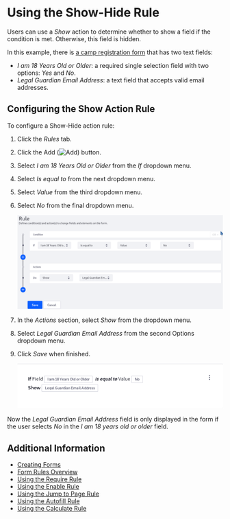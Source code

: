 # Using the Show-Hide Rule

Users can use a _Show_ action to determine whether to show a field if the condition is met. Otherwise, this field is hidden.

In this example, there is [a camp registration form](../../creating-forms.md) that has two text fields:

* _I am 18 Years Old or Older_: a required single selection field with two options: _Yes_ and _No_.
* _Legal Guardian Email Address_: a text field that accepts valid email addresses.

## Configuring the Show Action Rule

To configure a Show-Hide action rule:

1. Click the _Rules_ tab.
1. Click the Add (![Add](../../../../../images/icon-add.png)) button.
1. Select _I am 18 Years Old or Older_ from the _If_ dropdown menu.
1. Select _Is equal to_ from the next dropdown menu.
1. Select _Value_ from the third dropdown menu.
1. Select _No_ from the final dropdown menu.

    ![Build form rules quickly by defining your conditions and actions.](./using-the-show-hide-rule/images/01.png)

1. In the _Actions_ section, select _Show_ from the dropdown menu.
1. Select _Legal Guardian Email Address_ from the second Options dropdown menu.
1. Click _Save_ when finished.

     ![Once a rule is saved, it is displayed so that you can easily understand what it does.](./using-the-show-hide-rule/images/02.png)

Now the *Legal Guardian Email Address* field is only displayed in the form if the user selects *No* in the *I am 18 years old or older* field.

## Additional Information

* [Creating Forms](../../creating-forms.md)
* [Form Rules Overview](./form-rules-overview.md)
* [Using the Require Rule](./using-the-require-rule.md)
* [Using the Enable Rule](./using-the-enable-disable-rule.md)
* [Using the Jump to Page Rule](./using-the-jump-to-page-rule.md)
* [Using the Autofill Rule](./using-the-autofill-rule.md)
* [Using the Calculate Rule](./using-the-calculate-rule.md)
